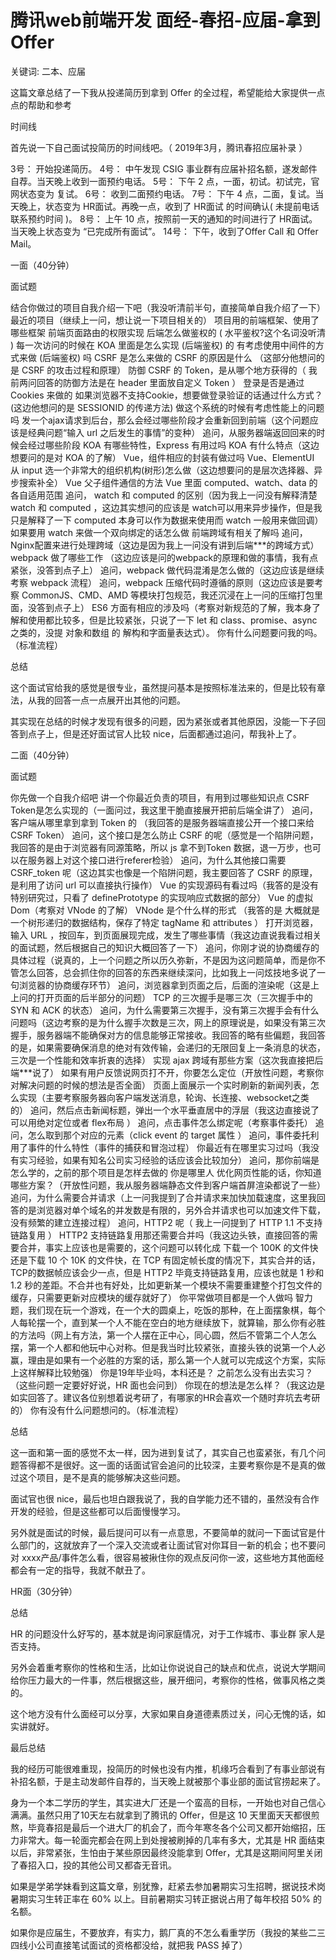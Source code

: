 # 腾讯web前端开发 面经-春招-应届-拿到Offer 

关键词: 二本、应届

 这篇文章总结了一下我从投递简历到拿到 Offer 的全过程，希望能给大家提供一点点的帮助和参考

时间线

首先说一下自己面试投简历的时间线吧。（ 2019年3月，腾讯春招应届补录 ）

3号： 开始投递简历。
4号： 中午发现 CSIG 事业群有应届补招名额，遂发邮件自荐。当天晚上收到一面预约电话。
5号： 下午 2 点，一面，初试。初试完，官网状态变为 复试。
6号： 收到二面预约电话。
7号： 下午 4 点，二面，复试。当天晚上，状态变为 HR面试。再晚一点，收到了 HR面试 的时间确认( 未提前电话联系预约时间 )。
8号： 上午 10 点，按照前一天的通知的时间进行了 HR面试。当天晚上状态变为 “已完成所有面试”。
14号： 下午，收到了Offer Call 和 Offer Mail。

一面（40分钟）

面试题

结合你做过的项目自我介绍一下吧（我没听清前半句，直接简单自我介绍了一下）
最近的项目（继续上一问，想让说一下项目相关的）
项目用的前端框架、使用了哪些框架
前端页面路由的权限实现
后端怎么做鉴权的 ( 水平鉴权?这个名词没听清 )
每一次访问的时候在 KOA 里面是怎么实现 (后端鉴权) 的
有考虑使用中间件的方式来做 (后端鉴权) 吗
CSRF 是怎么来做的
CSRF 的原因是什么 （这部分他想问的是 CSRF 的攻击过程和原理）
防御 CSRF 的 Token，是从哪个地方获得的（ 我前两问回答的防御方法是在 header 里面放自定义 Token ）
登录是否是通过 Cookies 来做的
如果浏览器不支持Cookie，想要做登录验证的话通过什么方式？(这边他想问的是 SESSIONID 的传递方法)
做这个系统的时候有考虑性能上的问题吗
发一个ajax请求到后台，那么会经过哪些阶段才会重新回到前端（这个问题应该是经典问题“输入 url 之后发生的事情”的变种）
追问，从服务器端返回回来的时候会经过哪些阶段
KOA 有哪些特性，Express 有用过吗
KOA 有什么特点（这边想要问的是对 KOA 的了解）
Vue，组件相应的封装有做过吗
Vue、ElementUI 从 input 选一个非常大的组织机构(树形)怎么做（这边想要问的是层次选择器、异步搜索补全）
Vue 父子组件通信的方法
Vue 里面 computed、watch、data 的各自适用范围
追问， watch 和 computed 的区别（因为我上一问没有解释清楚 watch 和 computed ，这边其实想问的应该是 watch可以用来异步操作，但是我只是解释了一下 computed 本身可以作为数据来使用而 watch 一般用来做回调）
如果要用 watch 来做一个双向绑定的话怎么做
前端跨域有相关了解吗
追问，Nginx配置来进行处理跨域（这边是因为我上一问没有讲到后端***的跨域方式）
webpack 做了哪些工作 （这边应该是问的webpack的原理和做的事情，我有点紧张，没答到点子上）
追问，webpack 做代码混淆是怎么做的（这边应该是继续考察 webpack 流程）
追问，webpack 压缩代码时遵循的原则（这边应该是要考察 CommonJS、CMD、AMD 等模块打包规范，我还沉浸在上一问的压缩打包里面，没答到点子上）
ES6 方面有相应的涉及吗（考察对新规范的了解，我本身了解和使用都比较多，但是比较紧张，只说了一下 let 和 class、promise、async 之类的，没提 对象和数组 的 解构和字面量表达式）。
你有什么问题要问我的吗。（标准流程）

总结

这个面试官给我的感觉是很专业，虽然提问基本是按照标准法来的，但是比较有章法，从我的回答一点一点展开出其他的问题。

其实现在总结的时候才发现有很多的问题，因为紧张或者其他原因，没能一下子回答到点子上，但是还好面试官人比较 nice，后面都通过追问，帮我补上了。

二面（40分钟）

面试题

你先做一个自我介绍吧
讲一个你最近负责的项目，有用到过哪些知识点
CSRF Token是怎么实现的（一面问过，我这里干脆直接展开把前后端全讲了）
追问，客户端从哪里拿到拿到 Token 的 （我回答的是服务器端直接公开一个接口来给CSRF Token）
追问，这个接口是怎么防止 CSRF 的呢（感觉是一个陷阱问题，我回答的是由于浏览器有同源策略，所以 js 拿不到Token 数据，退一万步，也可以在服务器上对这个接口进行referer检验）
追问，为什么其他接口需要 CSRF_token 呢（这边其实也像是一个陷阱问题，我主要回答了 CSRF 的原理，是利用了访问 url 可以直接执行操作）
Vue 的实现源码有看过吗（我答的是没有特别研究过，只看了 definePrototype 的实现响应式数据的部分）
Vue 的虚拟 Dom（考察对 VNode 的了解）
VNode 是个什么样的形式 （我答的是 大概就是一个树形递归的数据结构，保存了特定 tagName 和 attributes ）
打开浏览器，输入 URL ，按回车，到页面展现完成，发生了哪些事情（我这边直说我看过相关的面试题，然后根据自己的知识大概回答了一下）
追问，你刚才说的协商缓存的具体过程（说真的，上一个问题之所以历久弥新，不是因为这问题简单，而是你不管怎么回答，总会抓住你的回答的东西来继续深问，比如我上一问炫技地多说了一句浏览器的协商缓存环节）
追问，浏览器拿到页面之后，后面的渲染呢（这是上上问的打开页面的后半部分的问题）
TCP 的三次握手是哪三次（三次握手中的 SYN 和 ACK 的状态）
追问，为什么需要第三次握手，没有第三次握手会有什么问题吗（这边考察的是为什么握手次数是三次，网上的原理说是，如果没有第三次握手，服务器端不能确保对方的信息能够正常接收。我回答的略有些偏题，我回答的是，如果需要确保消息的绝对有效传输，会递归的无限回复上一条消息的状态，三次是一个性能和效率折衷的选择）
实现 ajax 跨域有那些方案（这次我直接把后端***说了）
如果有用户反馈说网页打不开，你要怎么定位（开放性问题，考察你对解决问题的时候的想法是否全面）
页面上面展示一个实时刷新的新闻列表，怎么实现（主要考察服务器向客户端发送消息，轮询、长连接、websocket之类的）
追问，然后点击新闻标题，弹出一个水平垂直居中的浮层（我这边直接说了可以用绝对定位或者 flex布局 ）
追问，点击事件怎么绑定呢（考察事件委托）
追问，怎么取到那个对应的元素（click event 的 target 属性 ）
追问，事件委托利用了事件的什么特性（事件的捕获和冒泡过程）
你最近有在哪里实习过吗（我没有实习经验，如果有知名公司实习经验的话应该会比较加分）
追问，那你前端是怎么学的，之前的那个项目是怎样去做的
你是哪里人
优化网页性能的话，你知道哪些方案？（开放性问题，我从服务器端静态文件到客户端首屏渲染都说了一些）
追问，为什么需要合并请求（上一问我提到了合并请求来加快加载速度，这里我回答的是浏览器对单个域名的并发数是有限的，另外合并请求也可以加速文件下载，没有频繁的建立连接过程）
追问，HTTP2 呢（ 我上一问提到了 HTTP 1.1 不支持链路复用 ）
HTTP2 支持链路复用那还需要合并吗（我这边头铁，直接回答的需要合并，事实上应该也是需要的，这个问题可以转化成 下载一个 100K 的文件快还是下载 10 个 10K 的文件快，在 TCP 有固定帧长度的情况下，其实合并的话，TCP的数据帧应该会少一点，但是 HTTP2 毕竟支持链路复用，应该也就是 1 秒和 1.2 秒的差距。不合并也有好处，比如更新某一个模块不需要重建整个打包文件的缓存，只需要更新对应模块的缓存就好了）
你平常做项目都是一个人做吗
智力题，我们现在玩一个游戏，在一个大的圆桌上，吃饭的那种，在上面摆象棋，每个人每轮摆一个，直到某一个人不能在空白的地方继续放下，就算输，那么你有必胜的方法吗（网上有方法，第一个人摆在正中心，同心圆，然后不管第二个人怎么摆，第一个人都和他玩中心对称。但是我当时比较紧张，直接头铁的说第一个人必赢，理由是如果有一个必胜的方案的话，那么第一个人就可以完成这个方案，实际上这样解释比较勉强）
你是19年毕业吗，本科还是？
之前怎么没有出去实习？（这些问题一定要好好说，HR 面也会问到）
你现在的想法是怎么样？（我这边是如实回答了。建议各位别想着说考研了，有哪家的HR会喜欢一个随时弃坑去考研的）
你有没有什么问题想问的。（标准流程）

总结

这一面和第一面的感觉不太一样，因为进到复试了，其实自己也蛮紧张，有几个问题答得都不是很好。这一面的话面试官会追问的比较深，主要考察你是不是真的做过这个项目，是不是真的能够解决这些问题。

面试官也很 nice，最后也坦白跟我说了，我的自学能力还不错的，虽然没有合作开发的经验，但是这些都可以后面慢慢学习。

另外就是面试的时候，最后提问可以有一点意思，不要简单的就问一下面试官是什么部门的，这就放弃了一个深入交流或者让面试官对你耳目一新的机会；也不要问对 xxxx产品/事件怎么看，很容易被揪住你的观点反问你一波，这些地方其他面经都会有一定的指导，我就不献丑了。

HR面（30分钟）

总结

HR 的问题没什么好写的，基本就是询问家庭情况，对于工作城市、事业群 家人是否支持。

另外会着重考察你的性格和生活，比如让你说说自己的缺点和优点，说说大学期间给你压力最大的一件事，然后根据这些，展开细问，考察你的性格，做事风格之类的。

这个地方没有什么面经可以分享，大家如果自身道德素质过关，问心无愧的话，如实讲就好。

最后总结

我的经历可能很难重现，投简历的时候也没有内推，机缘巧合看到了有事业部说有补招名额，于是主动发邮件自荐的，当天晚上就被那个事业部的面试官捞起来了。

身为一个本二学历的学生，其实进大厂还是一个蛮高的目标，一开始也对自己信心满满。虽然只用了10天左右就拿到了腾讯的 Offer，但是这 10 天里面天天都很煎熬，毕竟春招是最后一个进大厂的机会了，而今年寒冬各个公司又都开始缩招，压力非常大。每一轮面完都会在网上到处搜被刷掉的几率有多大，尤其是 HR 面结束以后，非常紧张，生怕由于某些原因最终没能拿到 Offer，尤其是这期间阿里关闭了春招入口，投的其他公司又都杳无音讯。

如果是学弟学妹看到这篇文章，别犹豫，赶紧去参加暑期实习生招聘，据说技术岗暑期实习生转正率在 60% 以上。目前暑期实习转正据说占用了每年校招 50% 的名额。

如果你是应届生，不要放弃，有实力，鹅厂真的不怎么看重学历（我投的某些二三四线小公司直接笔试面试的资格都没给，就把我 PASS 掉了）

